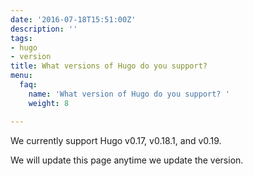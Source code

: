 ```yaml
---
date: '2016-07-18T15:51:00Z'
description: ''
tags:
- hugo
- version
title: What versions of Hugo do you support?
menu:
  faq:
    name: 'What version of Hugo do you support? '
    weight: 8

---
```

We currently support Hugo v0.17, v0.18.1, and v0.19.

We will update this page anytime we update the version.
